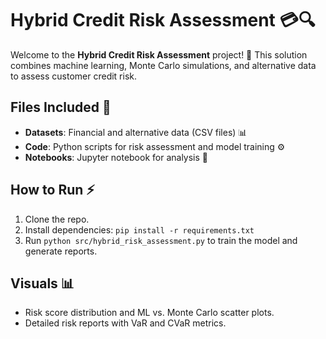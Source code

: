 # Hybrid Credit Risk Assessment 💳🔍

Welcome to the **Hybrid Credit Risk Assessment** project! 🚀 This solution combines machine learning, Monte Carlo simulations, and alternative data to assess customer credit risk. 

## Files Included 📂
- **Datasets**: Financial and alternative data (CSV files) 📊
- **Code**: Python scripts for risk assessment and model training ⚙️
- **Notebooks**: Jupyter notebook for analysis 📓

## How to Run ⚡
1. Clone the repo.
2. Install dependencies: `pip install -r requirements.txt`
3. Run `python src/hybrid_risk_assessment.py` to train the model and generate reports.

## Visuals 📊
- Risk score distribution and ML vs. Monte Carlo scatter plots.
- Detailed risk reports with VaR and CVaR metrics.
